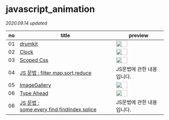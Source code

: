 # javascript_animation

*2020.09.14 updated*

no | title | preview 
---- | ---- | ---- 
01 | <a href="https://github.com/KumJungMin/javascript_animation-/blob/master/01.drumkit/drum_desc.md"> drumkit </a> | <img width="50%" src="https://j.gifs.com/jZ153z.gif"/>
02 | <a href="https://github.com/KumJungMin/javascript_animation/blob/master/02.JSCLOCK/clock_desc.md"> Clock </a> |  <img width="50%" src="https://j.gifs.com/71RMoB.gif"/>
03 | <a href="https://github.com/KumJungMin/javascript_animation/blob/master/03.csstest/css_desc.md">Scoped Css</a> |  <img width="50%" src="https://j.gifs.com/nx1lM5.gif"/>
04 | <a href="">JS 문법 : filter,map,sort,reduce</a> |  JS문법에 관한 내용입니다.
05 | <a href="">ImageGallery</a> |  <img width="50%" src=""/>
06 | <a href="">Type Ahead</a> |  <img width="50%" src=""/>
06 | <a href="">JS 문법 : some,every,find,findIndex,splice</a> | JS문법에 관한 내용입니다.

